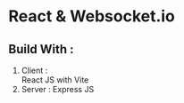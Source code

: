 # React & Websocket.io

## Build With :

1. Client :  
   React JS with Vite
1. Server :
   Express JS
